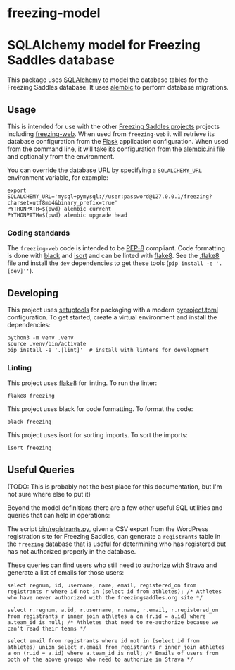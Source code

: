 # freezing-model
SQLAlchemy model for Freezing Saddles database
==============================================

This package uses [SQLAlchemy](https://www.sqlalchemy.org/) to model the
database tables for the Freezing Saddles database. It uses
[alembic](ihttps://pypi.org/project/alembic/) to perform database migrations. 

Usage
-----
This is intended for use with the other
[Freezing Saddles projects](https://github.org/freezingsaddles/) projects
including [freezing-web](https://github.org/freezingsaddles/freezing-web).
When used from `freezing-web` it will retrieve its database configuration
from the [Flask](http://flask.pocoo.org/) application configuration. When
used from the command line, it will take its configuration from the
[alembic.ini](alembic.ini) file and optionally from the environment.

You can override the database URL by specifying a `SQLALCHEMY_URL` environment
variable, for example:

    export SQLALCHEMY_URL='mysql+pymysql://user:password@127.0.0.1/freezing?charset=utf8mb4&binary_prefix=true'
    PYTHONPATH=$(pwd) alembic current
    PYTHONPATH=$(pwd) alembic upgrade head

### Coding standards
The `freezing-web` code is intended to be [PEP-8](https://www.python.org/dev/peps/pep-0008/) compliant. Code formatting is done with [black](https://black.readthedocs.io/en/stable/) and [isort](https://pycqa.github.io/isort/) and can be linted with [flake8](http://flake8.pycqa.org/en/latest/). See the [.flake8](.flake8) file and install the `dev` dependencies to get these tools (`pip install -e '.[dev]''`).

Developing
----------
This project uses [setuptools](https://setuptools.readthedocs.io/en/latest/) for packaging with a modern [pyproject.toml](https://setuptools.pypa.io/en/latest/userguide/pyproject_config.html) configuration. To get started, create a virtual environment and install the dependencies:

    python3 -m venv .venv
    source .venv/bin/activate
    pip install -e '.[lint]'  # install with linters for development

### Linting
This project uses [flake8](http://flake8.pycqa.org/en/latest/) for linting. To run the linter:

    flake8 freezing

This project uses black for code formatting. To format the code:

    black freezing

This project uses isort for sorting imports. To sort the imports:

    isort freezing

Useful Queries
--------------
(TODO: This is probably not the best place for this documentation, but I'm not sure where else to put it)

Beyond the model definitions there are a few other useful SQL utilities and queries that can help in operations:

The script [bin/registrants.py](bin/registrants.py), given a CSV export from the WordPress registration site for Freezing Saddles, can generate a `registrants` table in the `freezing` database that is useful for determining who has registered but has not authorized properly in the database.

These queries can find users who still need to authorize with Strava and generate a list of emails for those users:
```
select regnum, id, username, name, email, registered_on from registrants r where id not in (select id from athletes); /* Athletes who have never authorized with the freezingsaddles.org site */

select r.regnum, a.id, r.username, r.name, r.email, r.registered_on from registrants r inner join athletes a on (r.id = a.id) where a.team_id is null; /* Athletes that need to re-authorize because we can't read their teams */

select email from registrants where id not in (select id from athletes) union select r.email from registrants r inner join athletes a on (r.id = a.id) where a.team_id is null; /* Emails of users from both of the above groups who need to authorize in Strava */
```
